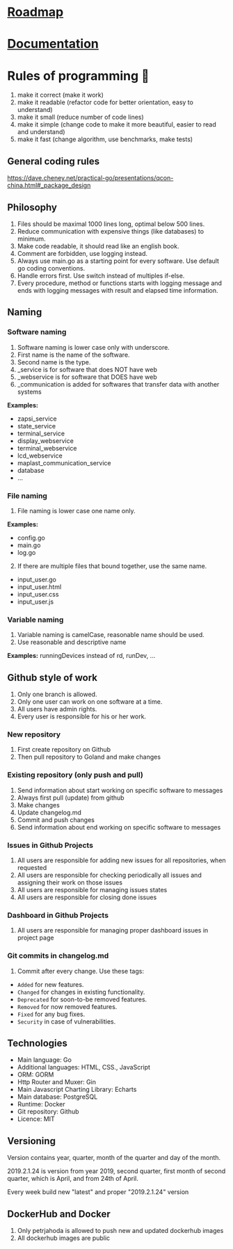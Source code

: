 # [Roadmap](https://github.com/orgs/jahoda-tech/projects/3)
# [Documentation](https://jahoda-tech.github.io/)

   
# Rules of programming 👋


  1. make it correct (make it work)
  2. make it readable (refactor code for better orientation, easy to understand)
  3. make it small (reduce number of code lines)
  4. make it simple (change code to make it more beautiful, easier to read and understand) 
  5. make it fast (change algorithm, use benchmarks, make tests)

## General coding rules

https://dave.cheney.net/practical-go/presentations/qcon-china.html#_package_design

## Philosophy

1. Files should be maximal 1000 lines long, optimal below 500 lines.
2. Reduce communication with expensive things (like databases) to minimum.
3. Make code readable, it should read like an english book.
4. Comment are forbidden, use logging instead.
5. Always use main.go as a starting point for every software. Use default go coding conventions.
6. Handle errors first. Use switch instead of multiples if-else.
7. Every procedure, method or functions starts with logging message and ends with logging messages with result and
   elapsed
   time information.

## Naming

### Software naming

1. Software naming is lower case only with underscore.
2. First name is the name of the software.
3. Second name is the type.
4. _service is for software that does NOT have web
5. _webservice is for software that DOES have web
6. _communication is added for softwares that transfer data with another systems

**Examples:**
- zapsi_service
- state_service
- terminal_service
- display_webservice
- terminal_webservice
- lcd_webservice
- maplast_communication_service
- database
- ...

### File naming

1. File naming is lower case one name only.

**Examples:**
- config.go
- main.go
- log.go

2. If there are multiple files that bound together, use the same name.


- input_user.go
- input_user.html
- input_user.css
- input_user.js

### Variable naming

1. Variable naming is camelCase, reasonable name should be used.
2. Use reasonable and descriptive name

**Examples:**
runningDevices instead of rd, runDev, ...

## Github style of work

1. Only one branch is allowed.
2. Only one user can work on one software at a time.
3. All users have admin rights.
4. Every user is responsible for his or her work.

### New repository

1. First create repository on Github
2. Then pull repository to Goland and make changes

### Existing repository (only push and pull)

1. Send information about start working on specific software to messages
2. Always first pull (update) from github
3. Make changes
4. Update changelog.md
5. Commit and push changes
6. Send information about end working on specific software to messages

### Issues in Github Projects

1. All users are responsible for adding new issues for all repositories, when requested
2. All users are responsible for checking periodically all issues and assigning their work on those issues 
3. All users are responsible for managing issues states
4. All users are responsible for closing done issues

### Dashboard in Github Projects

1. All users are responsible for managing proper dashboard issues in project page

### Git commits in changelog.md

1. Commit after every change. Use these tags:

* ```Added``` for new features.
* ```Changed``` for changes in existing functionality.
* ```Deprecated``` for soon-to-be removed features.
* ```Removed``` for now removed features.
* ```Fixed``` for any bug fixes.
* ```Security``` in case of vulnerabilities.

## Technologies

- Main language: Go
- Additional languages: HTML, CSS., JavaScript
- ORM: GORM
- Http Router and Muxer: Gin
- Main Javascript Charting Library: Echarts
- Main database: PostgreSQL
- Runtime: Docker
- Git repository: Github
- Licence: MIT

## Versioning

Version contains year, quarter, month of the quarter and day of the month.

2019.2.1.24 is version from year 2019, second quarter, first month of second quarter, which is April, and from 24th of
April.

Every week build new "latest" and proper "2019.2.1.24" version

## DockerHub and Docker

1. Only petrjahoda is allowed to push new and updated dockerhub images
2. All dockerhub images are public




    
<!--

**Here are some ideas to get you started:**

🙋‍♀️ A short introduction - what is your organization all about?
🌈 Contribution guidelines - how can the community get involved?
👩‍💻 Useful resources - where can the community find your docs? Is there anything else the community should know?
🍿 Fun facts - what does your team eat for breakfast?
🧙 Remember, you can do mighty things with the power of [Markdown](https://docs.github.com/github/writing-on-github/getting-started-with-writing-and-formatting-on-github/basic-writing-and-formatting-syntax)
-->
